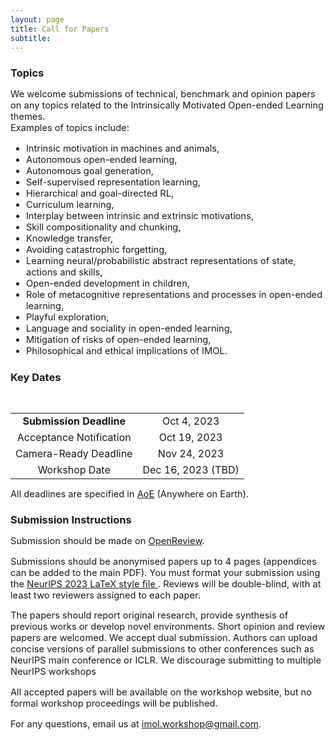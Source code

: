 ```yaml
---
layout: page
title: Call for Papers
subtitle: 
---
```


<h3 style='margin-bottom: 10pt;'>Topics</h3>

<div class='description' style='font-size: 11pt;margin-bottom: 10pt'>

We welcome submissions of technical, benchmark and opinion papers on any topics related to the Intrinsically Motivated Open-ended Learning themes.  
Examples of topics include:
</div>
<div class='description' style='font-size: 11pt;'>

<ul>
<li> Intrinsic motivation in machines and animals, </li>
<li> Autonomous open-ended learning, </li>
<li> Autonomous goal generation, </li>
<li> Self-supervised representation learning, </li>
<li> Hierarchical and goal-directed RL, </li>
<li> Curriculum learning, </li>
<li> Interplay between intrinsic and extrinsic motivations, </li>
<li> Skill compositionality and chunking, </li>
<li> Knowledge transfer, </li>
<li> Avoiding catastrophic forgetting, </li>
<li> Learning neural/probabilistic abstract representations of state, actions and skills, </li>
<li> Open-ended development in children, </li>
<li> Role of metacognitive representations and processes in open-ended learning, </li>
<li> Playful exploration, </li>
<li> Language and sociality in open-ended learning, </li>
<li> Mitigation of risks of open-ended learning, </li>
<li> Philosophical and ethical implications of IMOL.</li>
</ul>
</div>




<h3 style='margin-bottom: 10pt;'>Key Dates</h3>

<div class='description' style='font-size: 11pt;'>
<br>

<center>
<table style='margin-bottom:10pt;text-align:center;'>
	<tr>
		<td> <b>Submission Deadline</b></td> 
		<td> Oct 4, 2023</td>
	</tr>
	<tr>
		<td> Acceptance Notification </td>
		<td> Oct 19, 2023</td>
	</tr>
	<tr>
		<td> Camera-Ready Deadline</td>
		<td> Nov 24, 2023 </td>
	</tr>
	<tr>
		<td> Workshop Date</td>
		<td> Dec 16, 2023 (TBD)</td>
	</tr>
</table>
</center>
<p>All deadlines are specified in <a href="https://www.timeanddate.com/time/zones/aoe" target="_blank">AoE</a> (Anywhere on Earth).
</p>

</div>

<h3 style='margin-bottom: 10pt;'>Submission Instructions</h3>

<div class='description' style='font-size: 11pt;'>
<p>Submission should be made on <a href="https://openreview.net/group?id=NeurIPS.cc/2023/Workshop/IMOL" target="_blank">OpenReview</a>.</p>

<p> Submissions should be anonymised papers up to 4 pages (appendices can be added to the main PDF). You must format your submission using the <a href="https://neurips.cc/Conferences/2023/PaperInformation/StyleFiles" target="_blank"> NeurIPS 2023 LaTeX style file </a>. Reviews will be double-blind, with at least two reviewers assigned to each paper.</p> 

<p>The papers should report original research, provide synthesis of previous works or develop novel environments. Short opinion and review papers are welcomed. We accept dual submission. Authors can upload concise versions of parallel submissions to other conferences such as NeurIPS main conference or ICLR. We discourage submitting to multiple NeurIPS workshops</p>

<p>All accepted papers will be available on the workshop website, but no formal workshop proceedings will be published.</p>

<p>For any questions, email us at <a href='mailto:imol.workshop@gmail.com'>imol.workshop@gmail.com</a>.</p>
</div>


